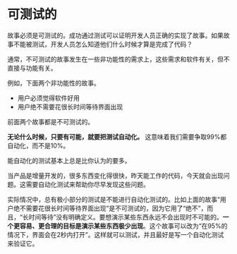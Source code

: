 # 可测试的

故事必须是可测试的。成功通过测试可以证明开发人员正确的实现了故事。如果故事不能被测试，开发人员怎么知道他们什么时候才算是完成了代码？

通常，不可测试的故事发生在一些非功能性的需求上，这些需求和软件有关，但不直接与功能有关。

例如，下面两个非功能性的故事。

- 用户必须觉得软件好用
- 用户绝不需要花很长时间等待界面出现

前面两个故事都是不可测试的。

**无论什么时候，只要有可能，就要把测试自动化。** 这意味着我们需要争取99%都自动化，而不是10%。

能自动化的测试基本上总是比你认为的要多。

当产品是增量开发的，很多东西变化得很快，昨天能工作的代码，今天就会出现问题。这需要自动化测试来帮助你尽早发现这些问题。

实际情况中，总有极小部分的测试是不能进行自动化测试的。比如上面的故事“用户绝不需要花很长时间等待界面出现”是不可测试的，因为它用了“绝不”，而且，“长时间等待”没有明确定义。要想演示某些东西永远不会出现时不可能的。**一个更容易、更合理的目标是演示某些东西极少出现**。这个故事可以改为“在95%的情况下，界面会在2秒内打开”。这样就可以测试，并且最好是写一个自动化测试来验证它。

